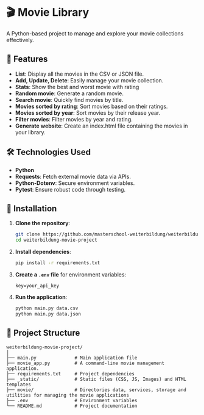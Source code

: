 
# 🎬 Movie Library

A Python-based project to manage and explore your movie collections effectively.  

## 🌟 Features  
- **List**: Display all the movies in the CSV or JSON file.
- **Add, Update, Delete**: Easily manage your movie collection.  
- **Stats**: Show the best and worst movie with rating  
- **Random movie**: Generate a random movie.
- **Search movie**: Quickly find movies by title.
- **Movies sorted by rating**: Sort movies based on their ratings.
- **Movies sorted by year**: Sort movies by their release year.
- **Filter movies**: Filter movies by year and rating.
- **Generate website**: Create an index.html file containing the movies in your library.


## 🛠️ Technologies Used  
- **Python**  
- **Requests**: Fetch external movie data via APIs.  
- **Python-Dotenv**: Secure environment variables.  
- **Pytest**: Ensure robust code through testing.  

## 🚀 Installation  

1. **Clone the repository**:  
   ```bash  
   git clone https://github.com/masterschool-weiterbildung/weiterbildung-movie-project.git  
   cd weiterbildung-movie-project  
   ```  

2. **Install dependencies**:  
   ```bash  
   pip install -r requirements.txt  
   ```  

3. **Create a `.env` file** for environment variables:  
   ```plaintext  
   key=your_api_key 
   ```  

4. **Run the application**:  
   ```bash  
   python main.py data.csv
   python main.py data.json
   ```  

## 📁 Project Structure  
```plaintext  
weiterbildung-movie-project/  
│  
├── main.py              # Main application file  
├── movie_app.py         # A command-line movie management application.
├── requirements.txt     # Project dependencies  
├── _static/             # Static files (CSS, JS, Images) and HTML templates 
├── movie/               # Directories data, services, storage and utilities for managing the movie applications  
├── .env                 # Environment variables
└── README.md            # Project documentation  
```  
